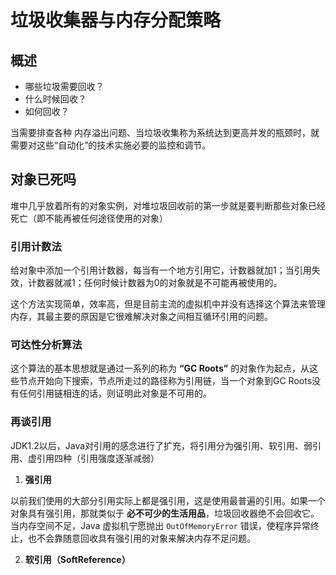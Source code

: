 # 垃圾收集器与内存分配策略

## 概述

* 哪些垃圾需要回收？
* 什么时候回收？
* 如何回收？

当需要排查各种 内存溢出问题、当垃圾收集称为系统达到更高并发的瓶颈时，就需要对这些“自动化”的技术实施必要的监控和调节。

## 对象已死吗

堆中几乎放着所有的对象实例，对堆垃圾回收前的第一步就是要判断那些对象已经死亡（即不能再被任何途径使用的对象）

### 引用计数法

给对象中添加一个引用计数器，每当有一个地方引用它，计数器就加1；当引用失效，计数器就减1；任何时候计数器为0的对象就是不可能再被使用的。

这个方法实现简单，效率高，但是目前主流的虚拟机中并没有选择这个算法来管理内存，其最主要的原因是它很难解决对象之间相互循环引用的问题。

### 可达性分析算法

这个算法的基本思想就是通过一系列的称为 **“GC Roots”** 的对象作为起点，从这些节点开始向下搜索，节点所走过的路径称为引用链，当一个对象到GC Roots没有任何引用链相连的话，则证明此对象是不可用的。

### 再谈引用

JDK1.2以后，Java对引用的感念进行了扩充，将引用分为强引用、软引用、弱引用、虚引用四种（引用强度逐渐减弱）

1. **强引用**<br>

以前我们使用的大部分引用实际上都是强引用，这是使用最普遍的引用。如果一个对象具有强引用，那就类似于 **必不可少的生活用品**，垃圾回收器绝不会回收它。当内存空间不足，Java 虚拟机宁愿抛出 `OutOfMemoryError` 错误，使程序异常终止，也不会靠随意回收具有强引用的对象来解决内存不足问题。

2. **软引用（SoftReference）**<br>
